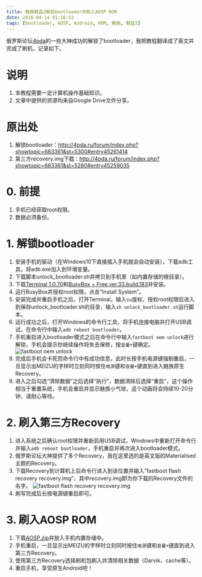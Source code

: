 ```yaml
---
title: 魅族魅蓝2解锁bootloader并刷入AOSP ROM
date: 2016-04-14 01:16:53
tags: [bootloader, AOSP, Android, ROM, 魅族, 魅蓝2]
---
```


俄罗斯论坛[4pda](http://4pda.ru/forum/index.php)的一些大神成功的解锁了bootloader，我把教程翻译成了英文并完成了刷机，记录如下。

# 说明
1. 本教程需要一定计算机操作基础知识。
2. 文章中提供的资源均来自Google Drive文件分享。

# 原出处
1. 解锁bootloader：http://4pda.ru/forum/index.php?showtopic=683361&st=5300#entry45261414
2. 第三方recovery.img下载：http://4pda.ru/forum/index.php?showtopic=683361&st=5280#entry45259035

# 0. 前提
1. 手机已经获取root权限。
2. 数据必须备份。

# 1. 解锁bootloader
1. 安装手机的驱动（在Windows10下直接插入手机就会自动安装），下载adb工具，将adb.exe加入到环境变量。
![]()
2. 下载脚本unlock_bootloader.sh并拷贝到手机里（如内置存储的根目录）。
3. 下载[Terminal 1.0.70]()和[BusyBox + Free.ver.33.build.183]()并安装。
4. 运行BusyBox并授权root权限，点击“Install System”。
5. 安装完成并重启手机之后，打开Terminal，输入`su`提权，授权root权限后进入到保存unlock_bootloader.sh的目录，输入`sh unlock_bootloader.sh`运行脚本。
6. 运行成功之后，打开Windows的命令行工具，将手机连接电脑并打开USB调试，在命令行中输入`adb reboot bootloader`。
7. 手机重启进入bootloader模式之后在命令行中输入`fastboot oem unlock`进行解锁，手机会提示你继续操作将失去保修，按`音量+`键确定。
![fastboot oem unlock](fastboot-oem-unlock.png)
8. 完成后手机会卡死而命令行中有成功信息，此时长按手机电源键强制重启，一旦显示出MEIZU的字样时立刻同时按住`电源`键和`音量+`键直到进入魅族原生Recovery。
9. 进入之后勾选“清除数据”之后选择“执行”，数据清除后选择“重启”，这个操作相当于重置系统，手机会重启并显示魅族小气球，这个动画将会持续10-20分钟，请耐心等待。

# 2. 刷入第三方Recovery
1. 进入系统之后确认root权限并重新启用USB调试，Windows中重新打开命令行并输入`adb reboot bootloader`，手机重启并再次进入bootloader模式。
2. 俄罗斯论坛大神提供了多个Recovery，我在这里选的是英文版的Materialised主题的Recovery。
3. 下载Recovery到计算机上后命令行进入到该位置并输入“fastboot flash recovery recovery.img”，其中recovery.img即为你下载的Recovery文件的名字。
![fastboot flash recovery recovery.img](flash-recovery.png)
4. 刷写完成后长按电源键重启即可。

# 3. 刷入AOSP ROM
1. 下载[AOSP.zip]()并放入手机内置存储中。
2. 手机重启，一旦显示出MEIZU的字样时立刻同时按住`电源`键和`音量+`键直到进入第三方Recovery。
3. 使用第三方Recovery选择刷机包刷入并清除相关数据（Darvik、cache等）。
4. 重启手机，享受原生Android吧！